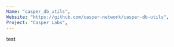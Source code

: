 ```yaml
---
Name: "casper_db_utils",
Website: "https://github.com/casper-network/casper-db-utils",
Project: "Casper Labs",
---
```

<!--lang:en--> 
test
<!--lang:es--] 
test
<!--lang:de--] 
test
<!--lang:fr--] 
test
<!--lang:pl--] 
test
<!--lang:uk--] 
test
[!--lang:*-->  
